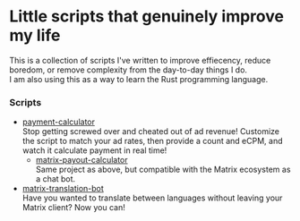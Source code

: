 # Little scripts that genuinely improve my life
This is a collection of scripts I've written to improve effiecency, reduce boredom, or remove complexity from the day-to-day things I do.<br>
I am also using this as a way to learn the Rust programming language.

### Scripts
* [payment-calculator](https://github.com/du64/scripts/tree/main/payout-calculator) <br>
Stop getting screwed over and cheated out of ad revenue! Customize the script to match your ad rates, then provide a count and eCPM, and watch it calculate payment in real time!<br>
    * [matrix-payout-calculator](https://github.com/du64/scripts/tree/main/matrix-payout-calculator) <br>
Same project as above, but compatible with the Matrix ecosystem as a chat bot.
* [matrix-translation-bot](https://github.com/du64/scripts/tree/main/matrix-translation-bot) <br>
Have you wanted to translate between languages without leaving your Matrix client? Now you can!
